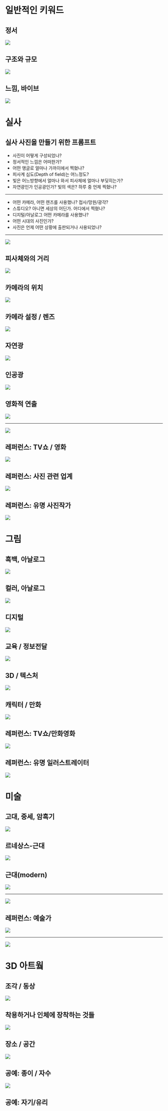 # 일반적인 키워드

## 정서

![](attachments/genAI-emotional_prompts.png)

## 구조와 규모

![](attachments/genAI-size_and_structure.png)

## 느낌, 바이브

![](attachments/genAI-looks_vibes_punks_waves.png)

# 실사

## 실사 사진을 만들기 위한 프롬프트

- 사진이 어떻게 구성되었나?
- 정서적인 느낌은 어떠한가?
- 어떤 앵글로 얼마나 가까이에서 찍혔나?
- 피사계 심도(Depth of field)는 어느정도?
- 빛은 어느방향에서 얼마나 와서 피사체에 얼마나 부딪히는가?
- 자연광인가 인공광인가? 빛의 색은? 하루 중 언제 찍혔나?

***

- 어떤 카메라, 어떤 렌즈를 사용했나? 접사/망원/광각?
- 스튜디오? 아니면 세상의 어딘가. 어디에서 찍혔나?
- 디지털/아날로그 어떤 카메라를 사용했나?
- 어떤 시대의 사진인가?
- 사진은 언제 어떤 상황에 출판되거나 사용되었나?

---

![](attachments/genAI-photography_prompt.png)

## 피사체와의 거리

![](attachments/genAI-angles_proximity.png)

## 카메라의 위치

![](attachments/genAI-angles_position.png)

## 카메라 설정 / 렌즈

![](attachments/genAI-camera_setting_lens.png)

## 자연광

![](attachments/genAI-lighting_natural.png)

## 인공광

![](attachments/genAI-lighting_artificial.png)

## 영화적 연출

![](attachments/genAI-creative_photo.png)

---

![](attachments/genAI-creative_photo2.png)

## 레퍼런스: TV쇼 / 영화

![](attachments/genAI-film_tv_prompts.png)

## 레퍼런스: 사진 관련 업계 

![](attachments/genAI-photo_genres_usage.png)

## 레퍼런스: 유명 사진작가

![](attachments/genAI-photographer.png)

# 그림

## 흑백, 아날로그

![](attachments/genAI-monochrome.png)

## 컬러, 아날로그

![](attachments/genAI-colour_analog.png)

## 디지털

![](attachments/genAI-digital_illustration.png)

## 교육 / 정보전달

![](attachments/genAI-instructional_illustration.png)

## 3D / 텍스처

![](attachments/genAI-3d_texture.png)

## 캐릭터 / 만화

![](attachments/genAI-character_cartoon.png)

## 레퍼런스: TV쇼/만화영화

![](attachments/genAI-ref_tv_shows_anime.png)

## 레퍼런스: 유명 일러스트레이터

![](attachments/genAI-illustrators.png)

# 미술

## 고대, 중세, 암흑기

![](attachments/genAI-early_art.png)

## 르네상스-근대

![](attachments/genAI-renaissance_modern.png)

## 근대(modern)

![](attachments/genAI-modern_arts.png)

---

![](attachments/genAI-modern_arts2.png)

## 레퍼런스: 예술가

![](attachments/genAI-artist_tests.png)

---

![](attachments/genAI-distinctive_artists.png)

# 3D 아트웤

## 조각 / 동상

![](attachments/genAI-sculpture_statues.png)

## 착용하거나 인체에 장착하는 것들

![](attachments/genAI-things_for_human_bodies.png)

## 장소 / 공간

![](attachments/genAI-places_and_spaces.png)

## 공예: 종이 / 자수

![](attachments/genAI-crafty_paper_textiles.png)

## 공예: 자기/유리